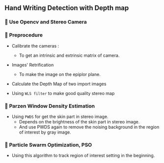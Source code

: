 
## Hand Writing Detection with Depth map

### :paperclip: **Use Opencv and Stereo Camera**

### :paperclip: **Preprocedure**
 - Calibrate the cameras :
    - To get an intrinsic and extrinsic matrix of camera.

 - Images' Retrification
    - To make the image on the epiplor plane.

 - Calculate the Depth Map of two import images

 - Using `WLS filter` to make good quality stereo map

 ### :paperclip: **Parzen Window Density Estimation**
 - Using `PWDS` for get the skin part in stereo image.
    - Depends on the brightness of the skin part in stereo image.
    - And use PWDS again to remove the noising background in the region of interest by gray image.

### :paperclip: **Particle Swarm Optimization, PSO**
 - Using this algorithm to track region of interest setting in the beginning.
